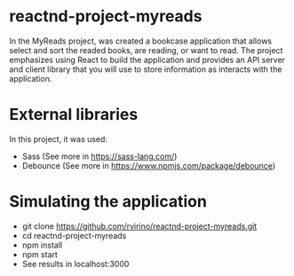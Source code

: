 # reactnd-project-myreads
In the MyReads project, was created a bookcase application that allows select and sort the readed books, are reading, or want to read. The project emphasizes using React to build the application and provides an API server and client library that you will use to store information as interacts with the application.

# External libraries
In this project, it was used:
  - Sass (See more in https://sass-lang.com/)
  - Debounce (See more in https://www.npmjs.com/package/debounce)
  
# Simulating the application
  - git clone https://github.com/rvirino/reactnd-project-myreads.git
  - cd reactnd-project-myreads
  - npm install
  - npm start
  - See results in localhost:3000
  

